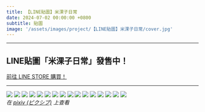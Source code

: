 ```yaml
---
title: 【LINE貼圖】米淉子日常
date: 2024-07-02 00:00:00 +0800
subtitle: 貼圖
image: '/assets/images/project/【LINE貼圖】米淉子日常/cover.jpg'
---
```


***

## LINE貼圖「米淉子日常」發售中！

<div class="button-group">
    <a href="https://line.me/S/sticker/27135771" class="button" target="_blank">前往 LINE STORE 購買！<i class="fa-solid fa-cart-shopping"></i></a>　
</div>

***

<div class="gallery-box">
  <div class="gallery">
    <img src="/assets/images/project/【LINE貼圖】米淉子日常/08.png" loading="lazy">
    <img src="/assets/images/project/【LINE貼圖】米淉子日常/10.png" loading="lazy">
    <img src="/assets/images/project/【LINE貼圖】米淉子日常/05.png" loading="lazy">
    <img src="/assets/images/project/【LINE貼圖】米淉子日常/04.png" loading="lazy">
    <img src="/assets/images/project/【LINE貼圖】米淉子日常/12.png" loading="lazy">
    <img src="/assets/images/project/【LINE貼圖】米淉子日常/02.png" loading="lazy">
    <img src="/assets/images/project/【LINE貼圖】米淉子日常/13.png" loading="lazy">
    <img src="/assets/images/project/【LINE貼圖】米淉子日常/07.png" loading="lazy">
    <img src="/assets/images/project/【LINE貼圖】米淉子日常/09.png" loading="lazy">
    <img src="/assets/images/project/【LINE貼圖】米淉子日常/01.png" loading="lazy">
    <img src="/assets/images/project/【LINE貼圖】米淉子日常/11.png" loading="lazy">
    <img src="/assets/images/project/【LINE貼圖】米淉子日常/14.png" loading="lazy">
    <img src="/assets/images/project/【LINE貼圖】米淉子日常/06.png" loading="lazy">
    <img src="/assets/images/project/【LINE貼圖】米淉子日常/15.png" loading="lazy">
    <img src="/assets/images/project/【LINE貼圖】米淉子日常/03.png" loading="lazy">
    <img src="/assets/images/project/【LINE貼圖】米淉子日常/16.png" loading="lazy">
  </div>
  <em>在 <a href="https://www.pixiv.net/artworks/120177070">pixiv (ピクシブ)</a> 上查看</em>
</div>
